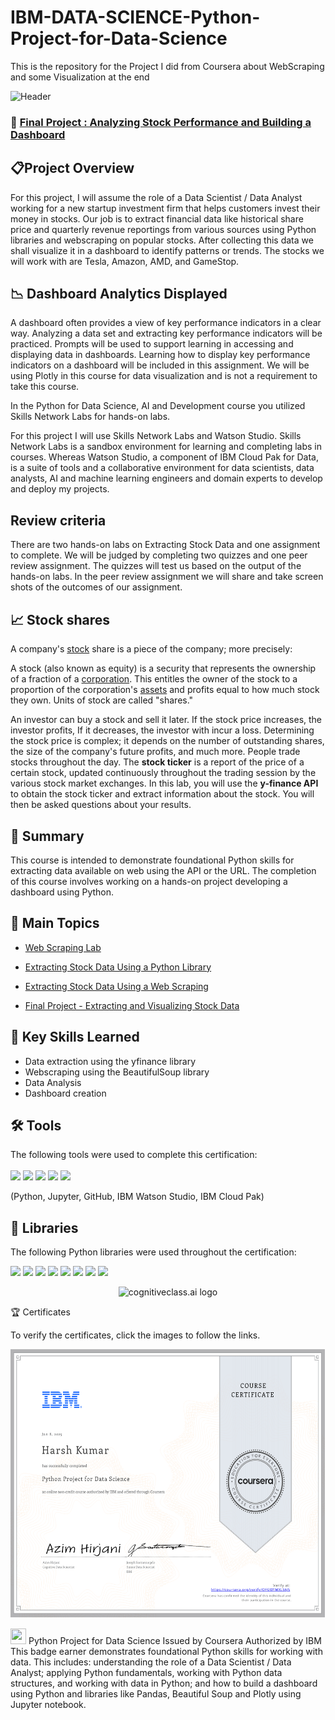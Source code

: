 # IBM-DATA-SCIENCE-Python-Project-for-Data-Science
This is the repository for the Project I did from Coursera about WebScraping and some Visualization at the end


<img src="https://user-images.githubusercontent.com/84391594/152703941-8c1b3e93-7358-4274-8c7d-b152d3132814.png" alt="Header"/> 

 ###  💼 [Final Project : Analyzing Stock Performance and Building a Dashboard](https://github.com/NoOne1007/IBM-DATA-SCIENCE-Python-Project-for-Data-Science/blob/6b704f14a4e034f293aa05a564730fc37bfb0c25/Final%20Assignment.ipynb)
 


## 📋Project Overview
For this project, I will assume the role of a Data Scientist / Data Analyst working for a new startup investment firm that helps customers invest their money in stocks. Our job is to extract financial data like historical share price and quarterly revenue reportings from various sources using Python libraries and webscraping on popular stocks. After collecting this data we shall visualize it in a dashboard to identify patterns or trends. The stocks we will work with are Tesla, Amazon, AMD, and GameStop.


## 📉 Dashboard Analytics Displayed

A dashboard often provides a view of key performance indicators in a clear way. Analyzing a data set and extracting key performance indicators will be practiced. Prompts will be used to support learning in accessing and displaying data in dashboards. Learning how to display key performance indicators on a dashboard will be included in this assignment. We will be using Plotly in this course for data visualization and is not a requirement to take this course.


In the Python for Data Science, AI and Development course you utilized Skills Network Labs for hands-on labs.

For this project I will use Skills Network Labs and Watson Studio. Skills Network Labs is a sandbox environment for learning and completing labs in courses. Whereas Watson Studio, a component of IBM Cloud Pak for Data, is a suite of tools and a collaborative environment for data scientists, data analysts, AI and machine learning engineers and domain experts to develop and deploy my projects.

## Review criteria

There are two hands-on labs on Extracting Stock Data and one assignment to complete. We will be judged by completing two quizzes and one peer review assignment. The quizzes will test us based on the output of the hands-on labs. In the peer review assignment we will share and take screen shots of the outcomes of our assignment.

## 📈 Stock shares

A company's [stock](https://www.investopedia.com/terms/s/stock.asp) share is a piece of the company; more precisely:

A stock (also known as equity) is a security that represents the ownership of a fraction of a [corporation](https://www.investopedia.com/terms/c/corporation.asp). This
entitles the owner of the stock to a proportion of the corporation's [assets](https://www.investopedia.com/terms/c/core-assets.asp) and profits equal to how much stock they own. Units of stock are called "shares."

An investor can buy a stock and sell it later. If the stock price increases, the investor profits, If it decreases,
the investor with incur a loss.  Determining the stock price is complex; it depends on the number of outstanding shares, the size of the company's future profits, and much more. People trade stocks throughout the day. The **stock ticker** is a report of the price of a certain stock, updated continuously throughout the trading session by the various stock market exchanges. In this lab, you will use the **y-finance API** to obtain the stock ticker and extract information about the stock. You will then be asked questions about your results.  


## 📄 Summary 
This course is intended to demonstrate foundational Python skills for extracting data available on web using the API or the URL. The completion of this course involves working on a hands-on project developing a dashboard using Python.


## 📑 Main Topics 
- [Web Scraping Lab](https://github.com/NoOne1007/IBM-DATA-SCIENCE-Python-Project-for-Data-Science/blob/6b704f14a4e034f293aa05a564730fc37bfb0c25/WebScraping_Review.ipynb)

- [Extracting Stock Data Using a Python Library](https://github.com/NoOne1007/IBM-DATA-SCIENCE-Python-Project-for-Data-Science/blob/6b704f14a4e034f293aa05a564730fc37bfb0c25/Extracting%20Data%20using%20Python%20Library.ipynb)

- [Extracting Stock Data Using a Web Scraping](https://github.com/NoOne1007/IBM-DATA-SCIENCE-Python-Project-for-Data-Science/blob/6b704f14a4e034f293aa05a564730fc37bfb0c25/Extracting%20Stock%20Data%20Using%20a%20Web%20Scraping.ipynb)

- [Final Project - Extracting and Visualizing Stock Data](https://github.com/NoOne1007/IBM-DATA-SCIENCE-Python-Project-for-Data-Science/blob/6b704f14a4e034f293aa05a564730fc37bfb0c25/Final%20Assignment.ipynb)



## 🔑 Key Skills Learned 
- Data extraction using the yfinance library
- Webscraping using the BeautifulSoup library
- Data Analysis
- Dashboard creation


## 🛠️ Tools
The following tools were used to complete this certification: <br> <br>
  <img src="https://user-images.githubusercontent.com/84391594/152705364-f16bb223-41aa-4510-8113-51171dfe9953.png" height="75">
  <img src="https://user-images.githubusercontent.com/84391594/152705271-083f8784-b3c9-4065-9733-ea3fa8ad5a7a.png" height="75">
  <img src="https://user-images.githubusercontent.com/84391594/152705273-adffe1bf-b509-44d0-b3ac-671cce5071df.svg" height="75">
  <img src="https://user-images.githubusercontent.com/84391594/152705324-68f777a0-3875-4b65-ae96-646643284541.png" height="75">
  <img src="https://user-images.githubusercontent.com/84391594/152705298-bb170d32-3dd0-4ad4-8221-8b7b029116b4.png" height="75">
</p>
(Python, Jupyter, GitHub, IBM Watson Studio, IBM Cloud Pak)


## 📖 Libraries
The following Python libraries were used throughout the certification: <br> 
<p align="left">
  <img  src="https://user-images.githubusercontent.com/84391594/152706127-ce41990f-2588-472a-b5df-6b403a5947e6.png" height="35">
  <img  src="https://user-images.githubusercontent.com/84391594/152706130-5577011e-ecb3-47aa-af73-f6bd1bda05bc.png" height="35">
  <img  src="https://user-images.githubusercontent.com/84391594/152706132-5939da7e-7d1e-43b8-9c46-2d3fe5198dda.png" height="35">
  <img  src="https://user-images.githubusercontent.com/84391594/152706135-85cdd35e-922a-414a-a198-c670fbf8fb25.svg" height="35">
  <img  src="https://user-images.githubusercontent.com/84391594/152706148-36f27f03-1967-45d1-82d8-f6c149c6f21c.svg" height="35">
  <img  src="https://user-images.githubusercontent.com/84391594/152706211-7966848a-a2e1-4c4a-bc08-594a4ca6ff07.png" height="35">
 <img  src="https://user-images.githubusercontent.com/84391594/152706214-d018bc5e-1477-4de2-94d7-5c0886e0477d.png" height="35">
 <img  src="https://user-images.githubusercontent.com/84391594/152706217-c0cfd9d8-22ad-4c3b-9ac7-70a6cf2799f7.png" height="35"> <br>
</p>



<p align="middle">
 <img src="https://cf-courses-data.s3.us.cloud-object-storage.appdomain.cloud/IBMDeveloperSkillsNetwork-DA0101EN-SkillsNetwork/labs/Module%203/images/IDSNlogo.png" width="100" alt="cognitiveclass.ai logo" />
</p>  


🏆 Certificates

To verify the certificates, click the images to follow the links.

 <p align="middle">
  <a href="https://coursera.org/share/e6467e0931903b881a27bbd24e7a2243"><img src="https://github.com/NoOne1007/IBM-DATA-SCIENCE-Python-Project-for-Data-Science/blob/main/Certificate.png" height="430"></a>
</p>


<img src="https://media.istockphoto.com/id/1331164793/vector/study-championship-logo-template-design.jpg?s=612x612&amp;w=0&amp;k=20&amp;c=7QClXetCt90IySTsOVBWPzEqWL6TWxAwRQnFmhNNsbM=" width = '25' height = '25'/> Python Project for Data Science
Issued by Coursera
Authorized by IBM
This badge earner demonstrates foundational Python skills for working with data. This includes: understanding the role of a Data Scientist / Data Analyst; applying Python fundamentals, working with Python data structures, and working with data in Python; and how to build a dashboard using Python and libraries like Pandas, Beautiful Soup and Plotly using Jupyter notebook.